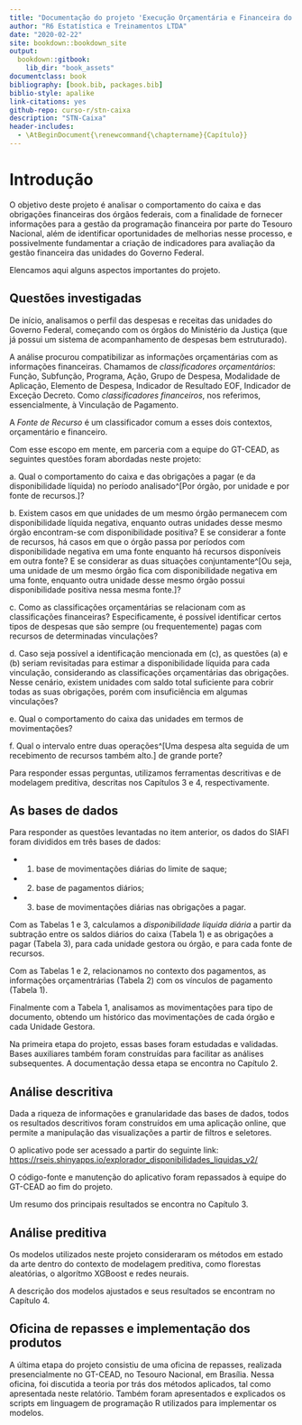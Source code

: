 ```yaml
--- 
title: "Documentação do projeto 'Execução Orçamentária e Financeira do Governo Federal' (\"Projeto Caixa\")"
author: "R6 Estatística e Treinamentos LTDA"
date: "2020-02-22"
site: bookdown::bookdown_site
output: 
  bookdown::gitbook:
    lib_dir: "book_assets"
documentclass: book
bibliography: [book.bib, packages.bib]
biblio-style: apalike
link-citations: yes
github-repo: curso-r/stn-caixa
description: "STN-Caixa"
header-includes:
  - \AtBeginDocument{\renewcommand{\chaptername}{Capítulo}}
---
```



# Introdução

O objetivo deste projeto é analisar o comportamento do caixa e das obrigações financeiras dos órgãos federais, com a finalidade de fornecer informações para a gestão da programação financeira por parte do Tesouro Nacional, além de identificar oportunidades de melhorias nesse processo, e possivelmente fundamentar a criação de indicadores para avaliação da gestão financeira das unidades do Governo Federal.

Elencamos aqui alguns aspectos importantes do projeto.

## Questões investigadas

De início, analisamos o perfil das despesas e receitas das unidades do Governo Federal, começando com os órgãos do Ministério da Justiça (que já possui um sistema de acompanhamento de despesas bem estruturado).

A análise procurou compatibilizar as informações orçamentárias com as informações financeiras. Chamamos de _classificadores orçamentários_: Função, Subfunção, Programa, Ação, Grupo de Despesa, Modalidade de Aplicação, Elemento de Despesa, Indicador de Resultado EOF, Indicador de Exceção Decreto. Como _classificadores financeiros_, nos referimos, essencialmente, à Vinculação de Pagamento.

A _Fonte de Recurso_ é um classificador comum a esses dois contextos, orçamentário e financeiro.

Com esse escopo em mente, em parceria com a equipe do GT-CEAD, as seguintes questões foram abordadas neste projeto:

a. Qual o comportamento do caixa e das obrigações a pagar (e da disponibilidade líquida) no período analisado^[Por órgão, por unidade e por fonte de recursos.]? 

b. Existem casos em que unidades de um mesmo órgão permanecem com disponibilidade líquida negativa, enquanto outras unidades desse mesmo órgão encontram-se com disponibilidade positiva? E se considerar a fonte de recursos, há casos em que o órgão passa por períodos com disponibilidade negativa em uma fonte enquanto há recursos disponíveis em outra fonte? E se considerar as duas situações conjuntamente^[Ou seja, uma unidade de um mesmo órgão fica com disponibilidade negativa em uma fonte, enquanto outra unidade desse mesmo órgão possui disponibilidade positiva nessa mesma fonte.]? 

c. Como as classificações orçamentárias se relacionam com as classificações financeiras? Especificamente, é possível identificar certos tipos de despesas que são sempre (ou frequentemente) pagas com recursos de determinadas vinculações? 

d. Caso seja possível a identificação mencionada em (c), as questões (a) e (b) seriam revisitadas para estimar a disponibilidade líquida para cada vinculação, considerando as classificações orçamentárias das obrigações. Nesse cenário, existem unidades com saldo total suficiente para cobrir todas as suas obrigações, porém com insuficiência em algumas vinculações?

e. Qual o comportamento do caixa das unidades em termos de movimentações?

f. Qual o intervalo entre duas operações^[Uma despesa alta seguida de um recebimento de recursos também alto.] de grande porte?

Para responder essas perguntas, utilizamos ferramentas descritivas e de modelagem preditiva, descritas nos Capítulos 3 e 4, respectivamente. 

## As bases de dados

<!-- Algumas ideias, a serem testadas: -->

<!-- * analisar as despesas pagas, pelos classificadores, pelo número da nota de empenho e pelo número do documento de pagamento; e relacionar documento de pagamento x nota de empenho x vinculação de pagamento pelo campo "inscrição" do documento de pagamento. -->

<!-- * analisar as despesas pagas, pelos classificadores, pelo número da nota de empenho e pelo número do documento de pagamento; e tentar compatibilizar com as informações dos pagamentos efetuados, por vinculação de pagamento e número do documento de pegamento. -->

<!-- * Mais simples: parecido com o anterior, a partir da tabela com as despesas pagas detalhadas pelos classificadores orçamentários, empenho e documento de pagamento, buscar a _vinculação de pagamento_ de uma tabela com toda a movimentação do limite de saque detalhada por documento. Assim, quando a movimentação do limite de saque for um pagamento, o documento correspondente, um documento de pagamento, pode ser usado como chave para relacionar as duas tabelas. -->

Para responder as questões levantadas no item anterior, os dados do SIAFI foram divididos em três bases de dados:

- 1. base de movimentações diárias do limite de saque;
- 2. base de pagamentos diários;
- 3. base de movimentações diárias nas obrigações a pagar.

Com as Tabelas 1 e 3, calculamos a _disponibilidade líquida diária_ a partir da subtração entre os saldos diários do caixa (Tabela 1) e as obrigações a pagar (Tabela 3), para cada unidade gestora ou órgão, e para cada fonte de recursos.

Com as Tabelas 1 e 2, relacionamos no contexto dos pagamentos, as informações orçamentrárias (Tabela 2) com os vínculos de pagamento (Tabela 1).

Finalmente com a Tabela 1, analisamos as movimentações para tipo de documento, obtendo um histórico das movimentações de cada órgão e cada Unidade Gestora.

Na primeira etapa do projeto, essas bases foram estudadas e validadas. Bases auxiliares também foram construídas para facilitar as análises subsequentes. A documentação dessa etapa se encontra no Capítulo 2.

## Análise descritiva

Dada a riqueza de informações e granularidade das bases de dados, todos os resultados descritivos foram construídos em uma aplicação online, que permite a manipulação das visualizações a partir de filtros e seletores.

O aplicativo pode ser acessado a partir do seguinte link: https://rseis.shinyapps.io/explorador_disponibilidades_liquidas_v2/

O código-fonte e manutenção do aplicativo foram repassados à equipe do GT-CEAD ao fim do projeto.

Um resumo dos principais resultados se encontra no Capítulo 3.

## Análise preditiva

Os modelos utilizados neste projeto consideraram os métodos em estado da arte dentro do contexto de modelagem preditiva, como florestas aleatórias, o algorítmo XGBoost e redes neurais.

A descrição dos modelos ajustados e seus resultados se encontram no Capítulo 4.

## Oficina de repasses e implementação dos produtos

A última etapa do projeto consistiu de uma oficina de repasses, realizada presencialmente no GT-CEAD, no Tesouro Nacional, em Brasília. Nessa oficina, foi discutida a teoria por trás dos métodos aplicados, tal como apresentada neste relatório. Também foram apresentados e explicados os scripts em linguagem de programação R utilizados para implementar os modelos.

